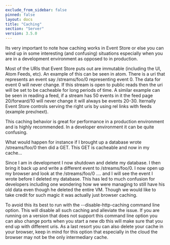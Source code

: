 ```yaml
---
exclude_from_sidebar: false
pinned: false
layout: docs
title: "Caching"
section: "Server"
version: 3.5.0
---
```


Its very important to note how caching works in Event Store or else you can wind up in some interesting (and confusing) situations especially when you are in a development environment as opposed to in production.

Most of the URIs that Event Store puts out are immutable (including the UI, Atom Feeds, etc). An example of this can be seen in atom. There is a uri that represents an event say /streams/foo/0 representing event 0. The data for event 0 will never change. If this stream is open to public reads then the uri will be set to be cacheable for long periods of time. A similar example can be seen in reading a feed, if a stream has 50 events in it the feed page 20/forward/10 will never change it will always be events 20-30. Iternally Event Store controls serving the right uris by using rel links with feeds (example prev/next).

This caching behavior is great for performance in a production environment and is highly recommended. In a developer environment it can be quite confusing.

What would happen for instance if I brought up a database wrote /streams/foo/0 then did a GET. This GET is cacheable and now in my cache...

Since I am in development I now shutdown and delete my database. I then bring it back up and write a different event to /streams/foo/0. I now open up my browser and look at the /streams/foo/0 .... and I will see the event I wrote before I deleted my database. This has led to much confusion for developers including one wondering how we were managing to still have his old data even though he deleted the entire VM. Though we would like to take credit for such magic it was actually just browser caching.

To avoid this its best to run with the --disable-http-caching command line option. This will disable all such caching and alleviate the issue. If you are running on a version that does not support this command line option you can also change ports when you start a new db this will make sure that you end up with different uris. As a last resort you can also delete your cache in your browser, keep in mind for this option that especially in the cloud the browser may not be the only intermediary cache.